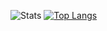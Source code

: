 ![Stats](https://github-readme-stats.vercel.app/api?username=Matteo-stefaa&show_icons=true&theme=radical&count_private=true)
[![Top Langs](https://github-readme-stats.vercel.app/api/top-langs/?username=anuraghazra&layout=compact)](https://github.com/anuraghazra/github-readme-stats)
